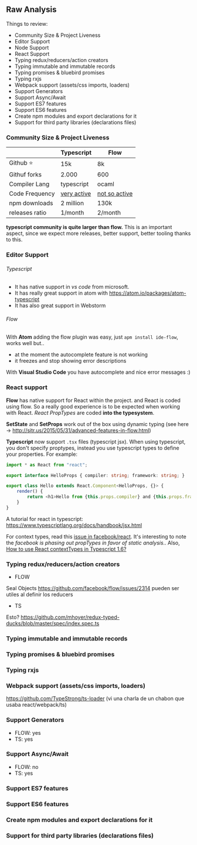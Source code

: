 ## Raw Analysis

Things to review:

 * Community Size & Project Liveness
 * Editor Support
 * Node Support
 * React Support
 * Typing redux/reducers/action creators
 * Typing immutable and immutable records
 * Typing promises & bluebird promises
 * Typing rxjs
 * Webpack support (assets/css imports, loaders)
 * Support Generators
 * Support Async/Await
 * Support ES7 features
 * Support ES6 features
 * Create npm modules and export declarations for it
 * Support for third party libraries (declarations files)
 
### Community Size & Project Liveness

|  | Typescript |  Flow |
| --- | --- | --- |
| Github :star: | 15k | 8k |
| Githuf forks | 2.000 | 600 |
| Compiler Lang | typescript | ocaml |
| Code Frequency | [very active](https://github.com/Microsoft/TypeScript/graphs/code-frequency) | [not so active](https://github.com/facebook/flow/graphs/code-frequency) |
| npm downloads| 2 million | 130k |
| releases ratio | 1/month | 2/month |

**typescript community is quite larger than flow.** This is an important aspect, since we expect more releases, better support, better tooling thanks to this.

### Editor Support 

###### Typescript

 * It has native support in *vs code* from microsoft.
 * It has really great support in atom with https://atom.io/packages/atom-typescript
 * It has also great support in Webstorm
 
###### Flow 

With **Atom** adding the flow plugin was easy, just `apm install ide-flow`, works well but..

- at the moment the autocomplete feature is not working
- it freezes and stop showing error descriptions 

With **Visual Studio Code** you have autocomplete and nice error messages :)

### React support

**Flow** has native support for React within the project. and React is coded using flow. So a really good experience is to be expected when working with React. *React PropTypes* are coded **into the typesystem**.

**SetState** and **SetProps** work out of the box using dynamic typing (see here -> http://sitr.us/2015/05/31/advanced-features-in-flow.html)

**Typescript** now support `.tsx` files (typescript jsx). When using typescript, you don't specify proptypes, instead you use typescript types to define your properties. For example:

```typescript
import * as React from "react";

export interface HelloProps { compiler: string; framework: string; }

export class Hello extends React.Component<HelloProps, {}> {
    render() {
        return <h1>Hello from {this.props.compiler} and {this.props.framework}!</h1>;
    }
}
```

A tutorial for react in typescript: https://www.typescriptlang.org/docs/handbook/jsx.html

For context types, read this [issue in facebook/react](https://github.com/facebook/react/issues/6525). It's interesting to note the *facebook is phasing out propTypes in favor of static analysis*.. Also, [How to use React contextTypes in Typescript 1.6?](https://github.com/Microsoft/TypeScript/issues/4785)


### Typing redux/reducers/action creators

  - FLOW

  Seal Objects
  https://github.com/facebook/flow/issues/2314 pueden ser utiles al definir los reducers

  - TS

  Esto? https://github.com/mhoyer/redux-typed-ducks/blob/master/spec/index.spec.ts

### Typing immutable and immutable records

### Typing promises & bluebird promises

### Typing rxjs

### Webpack support (assets/css imports, loaders)

  https://github.com/TypeStrong/ts-loader (vi una charla de un chabon que usaba react/webpack/ts)
  
### Support Generators

  - FLOW: yes
  - TS:   yes

### Support Async/Await

  - FLOW: no
  - TS:   yes

### Support ES7 features
### Support ES6 features
### Create npm modules and export declarations for it
### Support for third party libraries (declarations files)




